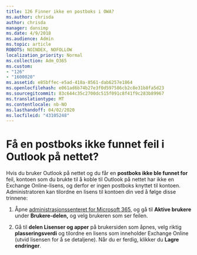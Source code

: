 ```yaml
---
title: 126 Finner ikke en postboks i OWA?
ms.author: chrisda
author: chrisda
manager: dansimp
ms.date: 4/9/2018
ms.audience: Admin
ms.topic: article
ROBOTS: NOINDEX, NOFOLLOW
localization_priority: Normal
ms.collection: Adm_O365
ms.custom:
- "126"
- "1600020"
ms.assetid: e85bffec-e5ad-418a-8561-dab6257e1864
ms.openlocfilehash: e061ad6b74b27e3f0d597586cb2c8e31b8fa5d23
ms.sourcegitcommit: 83c644c35c2700dc515f091c8f41f9c283b89967
ms.translationtype: MT
ms.contentlocale: nb-NO
ms.lasthandoff: 04/02/2020
ms.locfileid: "43105248"
---
```

# <a name="getting-a-mailbox-not-found-error-in-outlook-on-the-web"></a>Få en postboks ikke funnet feil i Outlook på nettet?

Hvis du bruker Outlook på nettet og du får en **postboks ikke ble funnet for** feil, kontoen som du brukte til å koble til Outlook på nettet har ikke en Exchange Online-lisens, og derfor er ingen postboks knyttet til kontoen. Administratoren kan tilordne en lisens til kontoen din ved å følge disse trinnene:

1. Åpne [administrasjonssenteret for Microsoft 365,](https://portal.office.com/adminportal/home#/homepage) og gå til **Aktive brukere** under **Brukere-delen,** og velg brukeren som ser feilen.

2. Gå til **delen Lisenser og apper** på brukersiden som åpnes, velg riktig **plasseringsverdi** og tilordne en lisens som inneholder Exchange Online (utvid lisensen for å se detaljene). Når du er ferdig, klikker du **Lagre endringer**.
